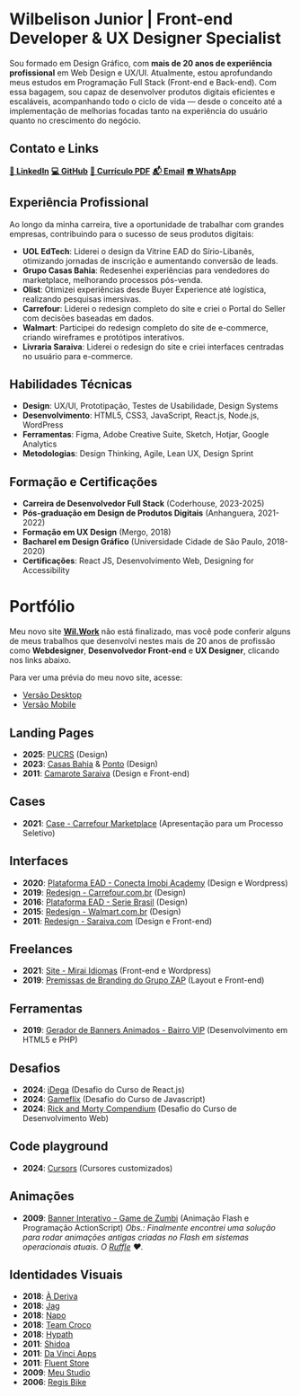 # Wilbelison Junior | Front-end Developer & UX Designer Specialist

Sou formado em Design Gráfico, com **mais de 20 anos de experiência profissional** em Web Design e UX/UI. Atualmente, estou aprofundando meus estudos em Programação Full Stack (Front-end e Back-end). Com essa bagagem, sou capaz de desenvolver produtos digitais eficientes e escaláveis, acompanhando todo o ciclo de vida — desde o conceito até a implementação de melhorias focadas tanto na experiência do usuário quanto no crescimento do negócio.

## Contato e Links

**[📜 LinkedIn](https://www.linkedin.com/in/wilbelison/)**
**[💻 GitHub](https://github.com/wilbelison)**
**[📄 Currículo PDF](./assets/wilbelison-cv-2015.pdf)**
**[📬 Email](mailto:oi@wil.work)** 
**[☎️ WhatsApp](https://api.whatsapp.com/send/?phone=5511986953010&text=Oi,%20Wil!)**

## Experiência Profissional

Ao longo da minha carreira, tive a oportunidade de trabalhar com grandes empresas, contribuindo para o sucesso de seus produtos digitais:

- **UOL EdTech**: Liderei o design da Vitrine EAD do Sírio-Libanês, otimizando jornadas de inscrição e aumentando conversão de leads.
- **Grupo Casas Bahia**: Redesenhei experiências para vendedores do marketplace, melhorando processos pós-venda.
- **Olist**: Otimizei experiências desde Buyer Experience até logística, realizando pesquisas imersivas.
- **Carrefour**: Liderei o redesign completo do site e criei o Portal do Seller com decisões baseadas em dados.
- **Walmart**: Participei do redesign completo do site de e-commerce, criando wireframes e protótipos interativos.
- **Livraria Saraiva**: Liderei o redesign do site e criei interfaces centradas no usuário para e-commerce.

## Habilidades Técnicas

- **Design**: UX/UI, Prototipação, Testes de Usabilidade, Design Systems
- **Desenvolvimento**: HTML5, CSS3, JavaScript, React.js, Node.js, WordPress
- **Ferramentas**: Figma, Adobe Creative Suite, Sketch, Hotjar, Google Analytics
- **Metodologias**: Design Thinking, Agile, Lean UX, Design Sprint

## Formação e Certificações

- **Carreira de Desenvolvedor Full Stack** (Coderhouse, 2023-2025)
- **Pós-graduação em Design de Produtos Digitais** (Anhanguera, 2021-2022)
- **Formação em UX Design** (Mergo, 2018)
- **Bacharel em Design Gráfico** (Universidade Cidade de São Paulo, 2018-2020)
- **Certificações**: React JS, Desenvolvimento Web, Designing for Accessibility

# Portfólio

Meu novo site **[Wil.Work](https://wil.work)** não está finalizado, mas você pode conferir alguns de meus trabalhos que desenvolvi nestes mais de 20 anos de profissão como **Webdesigner**, **Desenvolvedor Front-end** e **UX Designer**, clicando nos links abaixo.

Para ver uma prévia do meu novo site, acesse:
* [Versão Desktop](https://www.figma.com/proto/sMsa3b2iysEbcoGJ1Wystg/wil.work?page-id=0%3A1&node-id=3017-7788&viewport=194%2C525%2C0.24&t=9T7Te1rUBd3TX7o2-8&scaling=min-zoom&content-scaling=fixed&starting-point-node-id=3017%3A7788&show-proto-sidebar=1&hide-ui=1)
* [Versão Mobile](https://www.figma.com/proto/sMsa3b2iysEbcoGJ1Wystg/wil.work?page-id=0%3A1&node-id=3017-7186&viewport=194%2C525%2C0.24&t=9T7Te1rUBd3TX7o2-8&scaling=min-zoom&content-scaling=fixed&starting-point-node-id=3017%3A7186&show-proto-sidebar=1&hide-ui=1)

## Landing Pages

* **2025**: [PUCRS](https://www.figma.com/proto/nCqjVgHqsFDEFyijlZtTE1/-PUCRS--VITRINE-02-23?page-id=1%3A69&node-id=2900-21671&viewport=-5456%2C2426%2C0.54&t=ZeDN7AF5XQAIOsuY-1&scaling=min-zoom&content-scaling=fixed&starting-point-node-id=2900%3A21671&hide-ui=1) (Design)
* **2023**: [Casas Bahia](https://www.figma.com/proto/nB8r1z3aCJWfS8aeNUjQq5/Web---Landing-Page---P%C2%A0gina-de-Atra%E2%80%A1%C3%86o---Marketplace?page-id=2090%3A2973&node-id=2090-2974&viewport=600%2C1422%2C0.52&t=IHXq7AwmwjmEJOeI-1&scaling=min-zoom&content-scaling=fixed&starting-point-node-id=2090%3A2974&hotspot-hints=0&disable-default-keyboard-nav=1&hide-ui=1) & [Ponto](https://www.figma.com/proto/nB8r1z3aCJWfS8aeNUjQq5/Web---Landing-Page---P%C2%A0gina-de-Atra%E2%80%A1%C3%86o---Marketplace?page-id=2368%3A3419&node-id=2368-3420&viewport=742%2C1645%2C0.61&t=IIRGMBkVDMx69LpB-1&scaling=min-zoom&content-scaling=fixed&starting-point-node-id=2368%3A3420&hide-ui=1) (Design)
* **2011**: [Camarote Saraiva](./assets/2011-camarote-saraiva.jpg) (Design e Front-end)

## Cases

* **2021**: [Case - Carrefour Marketplace](https://www.figma.com/proto/CupLIB4tYbXou3JftE4yY7/olist-case-portal-do-seller-carrefour-marketplace?page-id=6%3A5&node-id=6-6&p=f&viewport=455%2C32%2C0.03&t=iMgnLMv6O4E7sc4X-1&scaling=min-zoom&content-scaling=fixed&starting-point-node-id=6%3A6&hotspot-hints=0&disable-default-keyboard-nav=1&hide-ui=1) (Apresentação para um Processo Seletivo)

## Interfaces

* **2020**: [Plataforma EAD - Conecta Imobi Academy](https://academy.conectaimobi.com.br/assine/) (Design e Wordpress)
* **2019**: [Redesign - Carrefour.com.br](https://www.carrefour.com.br/) (Design)
* **2016**: [Plataforma EAD - Serie Brasil](./assets/2016-ead-serie-brasil.png) (Design)
* **2015**: [Redesign - Walmart.com.br](./assets/2015-walmart-desktop.png) (Design)
* **2011**: [Redesign - Saraiva.com](./assets/2011-saraiva.gif) (Design e Front-end)

## Freelances

* **2021**: [Site - Mirai Idiomas](https://www.miraiidiomas.com/) (Front-end e Wordpress)
* **2019**: [Premissas de Branding do Grupo ZAP](https://wilbelison.github.io/grupo-zap-premissas/) (Layout e Front-end)

## Ferramentas

* **2019**: [Gerador de Banners Animados - Bairro VIP](https://github.com/wilbelison/bairrovip) (Desenvolvimento em HTML5 e PHP)

## Desafios

* **2024**: [iDega](https://github.com/wilbelison/idega) (Desafio do Curso de React.js)
* **2024**: [Gameflix](https://github.com/wilbelison/gameflix) (Desafio do Curso de Javascript)
* **2024**: [Rick and Morty Compendium](https://github.com/wilbelison/rickandmortycompendium) (Desafio do Curso de Desenvolvimento Web)

## Code playground

* **2024**: [Cursors](https://wilbelison.github.io/wilwork-cursors/) (Cursores customizados)

## Animações

* **2009**: [Banner Interativo - Game de Zumbi](./assets/2009-banner-game-zumbi.mp4) (Animação Flash e Programação ActionScript)
    *Obs.: Finalmente encontrei uma solução para rodar animações antigas criadas no Flash em sistemas operacionais atuais. O [Ruffle](https://ruffle.rs/) ❤️.*

## Identidades Visuais

* **2018**: [À Deriva](./assets/2018-a-deriva.jpeg)
* **2018**: [Jag](./assets/2018-jag.jpeg)
* **2018**: [Napo](./assets/2018-napo.jpeg)
* **2018**: [Team Croco](./assets/2018-team-croco.jpeg)
* **2018**: [Hypath](./assets/2018-hypath.jpeg)
* **2011**: [Shidoa](./assets/2011-shidoa.png)
* **2011**: [Da Vinci Apps](./assets/2011-da-vinci-apps.jpg)
* **2011**: [Fluent Store](./assets/2011-fluent-store.jpg)
* **2009**: [Meu Studio](./assets/2009-meu-studio.jpg)
* **2006**: [Regis Bike](./assets/2006-regis-bike.png)